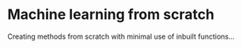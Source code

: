 # Machine learning from scratch
Creating methods from scratch with minimal use of inbuilt functions...
